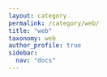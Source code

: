 ```yaml
---
layout: category
permalink: /category/web/
title: "web"
taxonomy: web
author_profile: true
sidebar:
  nav: "docs"
---
```


